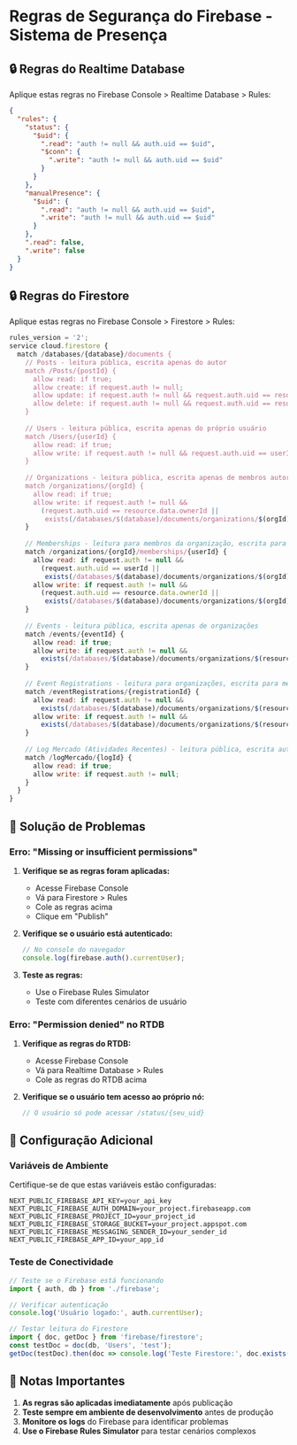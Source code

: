 # Regras de Segurança do Firebase - Sistema de Presença

## 🔒 Regras do Realtime Database

Aplique estas regras no Firebase Console > Realtime Database > Rules:

```json
{
  "rules": {
    "status": {
      "$uid": {
        ".read": "auth != null && auth.uid == $uid",
        "$conn": {
          ".write": "auth != null && auth.uid == $uid"
        }
      }
    },
    "manualPresence": {
      "$uid": {
        ".read": "auth != null && auth.uid == $uid",
        ".write": "auth != null && auth.uid == $uid"
      }
    },
    ".read": false,
    ".write": false
  }
}
```

## 🔒 Regras do Firestore

Aplique estas regras no Firebase Console > Firestore > Rules:

```javascript
rules_version = '2';
service cloud.firestore {
  match /databases/{database}/documents {
    // Posts - leitura pública, escrita apenas do autor
    match /Posts/{postId} {
      allow read: if true;
      allow create: if request.auth != null;
      allow update: if request.auth != null && request.auth.uid == resource.data.authorId;
      allow delete: if request.auth != null && request.auth.uid == resource.data.authorId;
    }
    
    // Users - leitura pública, escrita apenas do próprio usuário
    match /Users/{userId} {
      allow read: if true;
      allow write: if request.auth != null && request.auth.uid == userId;
    }
    
    // Organizations - leitura pública, escrita apenas de membros autorizados
    match /organizations/{orgId} {
      allow read: if true;
      allow write: if request.auth != null && 
        (request.auth.uid == resource.data.ownerId || 
         exists(/databases/$(database)/documents/organizations/$(orgId)/memberships/$(request.auth.uid)));
    }
    
    // Memberships - leitura para membros da organização, escrita para admins
    match /organizations/{orgId}/memberships/{userId} {
      allow read: if request.auth != null && 
        (request.auth.uid == userId || 
         exists(/databases/$(database)/documents/organizations/$(orgId)/memberships/$(request.auth.uid)));
      allow write: if request.auth != null && 
        (request.auth.uid == resource.data.ownerId || 
         exists(/databases/$(database)/documents/organizations/$(orgId)/memberships/$(request.auth.uid)));
    }
    
    // Events - leitura pública, escrita apenas de organizações
    match /events/{eventId} {
      allow read: if true;
      allow write: if request.auth != null && 
        exists(/databases/$(database)/documents/organizations/$(resource.data.hostOrgId)/memberships/$(request.auth.uid));
    }
    
    // Event Registrations - leitura para organizações, escrita para membros
    match /eventRegistrations/{registrationId} {
      allow read: if request.auth != null && 
        exists(/databases/$(database)/documents/organizations/$(resource.data.orgId)/memberships/$(request.auth.uid));
      allow write: if request.auth != null && 
        exists(/databases/$(database)/documents/organizations/$(resource.data.orgId)/memberships/$(request.auth.uid));
    }
    
    // Log Mercado (Atividades Recentes) - leitura pública, escrita autenticada
    match /logMercado/{logId} {
      allow read: if true;
      allow write: if request.auth != null;
    }
  }
}
```

## 🚨 Solução de Problemas

### Erro: "Missing or insufficient permissions"

1. **Verifique se as regras foram aplicadas:**
   - Acesse Firebase Console
   - Vá para Firestore > Rules
   - Cole as regras acima
   - Clique em "Publish"

2. **Verifique se o usuário está autenticado:**
   ```javascript
   // No console do navegador
   console.log(firebase.auth().currentUser);
   ```

3. **Teste as regras:**
   - Use o Firebase Rules Simulator
   - Teste com diferentes cenários de usuário

### Erro: "Permission denied" no RTDB

1. **Verifique as regras do RTDB:**
   - Acesse Firebase Console
   - Vá para Realtime Database > Rules
   - Cole as regras do RTDB acima

2. **Verifique se o usuário tem acesso ao próprio nó:**
   ```javascript
   // O usuário só pode acessar /status/{seu_uid}
   ```

## 🔧 Configuração Adicional

### Variáveis de Ambiente

Certifique-se de que estas variáveis estão configuradas:

```env
NEXT_PUBLIC_FIREBASE_API_KEY=your_api_key
NEXT_PUBLIC_FIREBASE_AUTH_DOMAIN=your_project.firebaseapp.com
NEXT_PUBLIC_FIREBASE_PROJECT_ID=your_project_id
NEXT_PUBLIC_FIREBASE_STORAGE_BUCKET=your_project.appspot.com
NEXT_PUBLIC_FIREBASE_MESSAGING_SENDER_ID=your_sender_id
NEXT_PUBLIC_FIREBASE_APP_ID=your_app_id
```

### Teste de Conectividade

```javascript
// Teste se o Firebase está funcionando
import { auth, db } from './firebase';

// Verificar autenticação
console.log('Usuário logado:', auth.currentUser);

// Testar leitura do Firestore
import { doc, getDoc } from 'firebase/firestore';
const testDoc = doc(db, 'Users', 'test');
getDoc(testDoc).then(doc => console.log('Teste Firestore:', doc.exists()));
```

## 📝 Notas Importantes

1. **As regras são aplicadas imediatamente** após publicação
2. **Teste sempre em ambiente de desenvolvimento** antes de produção
3. **Monitore os logs** do Firebase para identificar problemas
4. **Use o Firebase Rules Simulator** para testar cenários complexos
